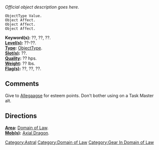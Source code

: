 *Official object description goes here.*

`ObjectType Value.`  
`Object Affect.`  
`Object Affect.`  
`Object Affect.`

**Keyword(s):** ??, ??, ??.  
**[Level(s)](Object_Level "wikilink"):** ??-??.  
**[Type](:Category:_Object_Types "wikilink"):**
[ObjectType](:Category:_Object_Types "wikilink").  
**[Slot(s)](Object_Slots "wikilink"):** ??.  
**[Quality](Object_Quality "wikilink"):** ?? hps.  
**[Weight](Object_Weight "wikilink"):** ?? lbs.  
**[Flag(s)](:Category:_Object_Flags "wikilink"):** ??, ??, ??.  

## Comments

Give to [Allegaagse](Allegaagse "wikilink") for esteem points. Don't
bother using on a Task Master alt.

## Directions

**[Area](:Category:_Areas "wikilink"):** [ Domain of
Law](:Category:Domain_of_Law "wikilink").  
**[Mob(s)](:Category:_Mobs "wikilink"):** [Axial
Dragon](Axial_Dragon "wikilink").  

[Category:Astral](Category:Astral "wikilink") [Category:Domain of
Law](Category:Domain_of_Law "wikilink") [Category:Gear In Domain of
Law](Category:Gear_In_Domain_of_Law "wikilink")
